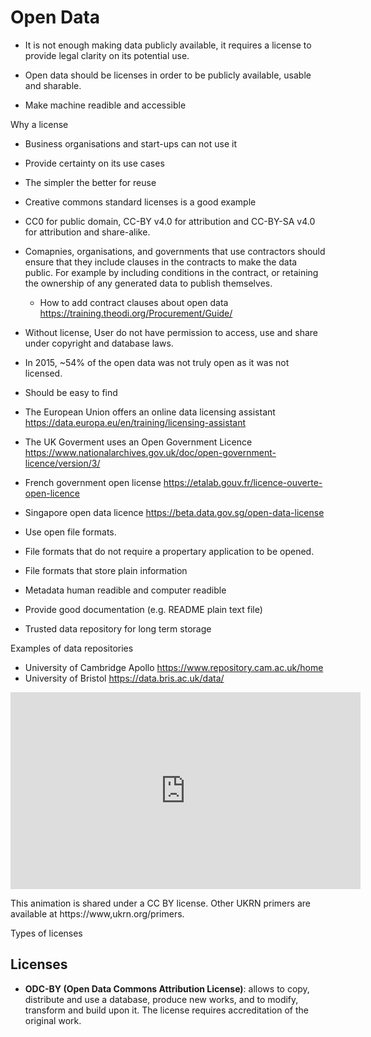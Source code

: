 # Open Data

- It is not enough making data publicly available, it requires a license to
  provide legal clarity on its potential use.
- Open data should be licenses in order to be publicly available, usable and
sharable.

- Make machine readible and accessible

Why a license

- Business organisations and start-ups can not use it
- Provide certainty on its use cases
- The simpler the better for reuse
- Creative commons standard licenses is a good example
- CC0 for public domain, CC-BY v4.0 for attribution and CC-BY-SA v4.0 for
  attribution and share-alike.
- Comapnies, organisations, and governments that use contractors should ensure
  that they include clauses in the contracts to make the data public. For
  example by including conditions in the contract, or retaining the ownership
  of any generated data to publish themselves.
  - How to add contract clauses about open data
    https://training.theodi.org/Procurement/Guide/
- Without license, User do not have permission to access, use and share under copyright and
  database laws.
- In 2015, ~54% of the open data was not truly open as it was not licensed.
- Should be easy to find
- The European Union offers an online data licensing assistant
  https://data.europa.eu/en/training/licensing-assistant

- The UK Goverment uses an Open Government Licence
  https://www.nationalarchives.gov.uk/doc/open-government-licence/version/3/
- French government open license
  https://etalab.gouv.fr/licence-ouverte-open-licence
- Singapore open data licence https://beta.data.gov.sg/open-data-license
- Use open file formats.
- File formats that do not require a propertary application to be opened.
- File formats that store plain information
- Metadata human readible and computer readible
- Provide good documentation (e.g. README plain text file)
- Trusted data repository for long term storage


Examples of data repositories
- University of Cambridge Apollo https://www.repository.cam.ac.uk/home
- University of Bristol https://data.bris.ac.uk/data/

<iframe width="560" height="315"
src="https://www.youtube.com/embed/wjWAUrvA6c4?si=WHTBIe0DCSzvLWLD"
title="YouTube video player" frameborder="0" allow="accelerometer; autoplay;
clipboard-write; encrypted-media; gyroscope; picture-in-picture; web-share"
referrerpolicy="strict-origin-when-cross-origin" allowfullscreen></iframe>

This animation is shared under a CC BY license. Other UKRN primers are
available at https://www,ukrn.org/primers.

Types of licenses



## Licenses

- **ODC-BY (Open Data Commons Attribution License)**: allows to copy,
  distribute and use a database, produce new works, and to modify, transform
  and build upon it. The license requires accreditation of the original work.
